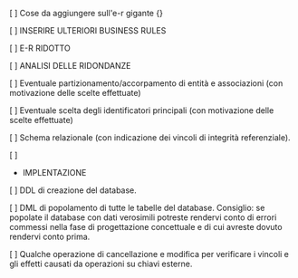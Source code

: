 [ ]   Cose da aggiungere sull'e-r gigante {}

[ ]   INSERIRE ULTERIORI BUSINESS RULES

[ ]   E-R RIDOTTO 

[ ]   ANALISI DELLE RIDONDANZE 

[ ]   Eventuale partizionamento/accorpamento di entità e associazioni (con motivazione
delle scelte effettuate)

[ ]  Eventuale scelta degli identificatori principali (con motivazione delle scelte
effettuate)

[ ]  Schema relazionale (con indicazione dei vincoli di integrità referenziale).

[ ] 
* IMPLENTAZIONE

[ ]  DDL di creazione del database.  

[ ] DML di popolamento di tutte le tabelle del database.
Consiglio: se popolate il database con dati verosimili potreste rendervi conto di errori commessi
nella fase di progettazione concettuale e di cui avreste dovuto rendervi conto prima.

[ ] Qualche operazione di cancellazione e modifica per verificare i vincoli e gli effetti causati da
operazioni su chiavi esterne.
